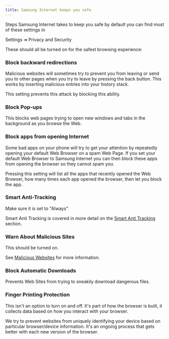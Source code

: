 ```yaml
---
title: Samsung Internet keeps you safe
---
```


Steps Samsung Internet takes to keep you safe by default you can find most of these settings in

Settings ➔ Privacy and Security

These should all be turned on for the safest browsing experience:

### Block backward redirections

Malicious websites will sometimes try to prevent you from leaving or send you to other pages when you try to leave by pressing the back button. This works by inserting malicious entries into your history stack. 

This setting prevents this attack by blocking this ability.

### Block Pop-ups

This blocks web pages trying to open new windows and tabs in the background as you browse the Web.

### Block apps from opening Internet

Some bad apps on your phone will try to get your attention by repeatedly opening your default Web Browser on a spam Web Page. If you set your default Web Browser to Samsung Internet you can then block these apps from opening the browser so they cannot spam you.

Pressing this setting will list all the apps that recently opened the Web Browser, how many times each app opened the browser, then let you block the app.

### Smart Anti-Tracking

Make sure it is set to "Always"

Smart Anti Tracking is covered in more detail on the [Smart Anti Tracking](#smart-anti-tracking) section.

### Warn About Malicious Sites

This should be turned on.

See [Malicious Websites](#malicious-websites) for more information.

### Block Automatic Downloads

Prevents Web Sites from trying to sneakily download dangerous files.

### Finger Printing Protection

This isn't an option to turn on and off. It's part of how the browser is built, it collects data based on how you interact with your browser.

We try to prevent websites from uniquely identifying your device based on particular browser/device information. It's an ongoing process that gets better with each new version of the browser.